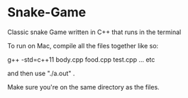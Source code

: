 # Snake-Game
Classic snake Game written in C++ that runs in the terminal

To run on Mac, compile all the files together like so:

g++ -std=c++11 body.cpp food.cpp test.cpp ... etc

and then use "./a.out" .

Make sure you're on the same directory as the files.

